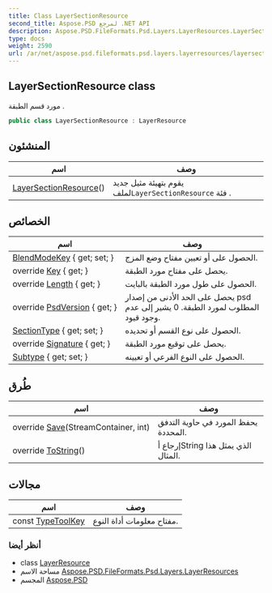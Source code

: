 ```yaml
---
title: Class LayerSectionResource
second_title: Aspose.PSD لمرجع .NET API
description: Aspose.PSD.FileFormats.Psd.Layers.LayerResources.LayerSectionResource فصل. مورد قسم الطبقة .
type: docs
weight: 2590
url: /ar/net/aspose.psd.fileformats.psd.layers.layerresources/layersectionresource/
---
```

## LayerSectionResource class

مورد قسم الطبقة .

```csharp
public class LayerSectionResource : LayerResource
```

## المنشئون

| اسم | وصف |
| --- | --- |
| [LayerSectionResource](layersectionresource/)() | يقوم بتهيئة مثيل جديد لملف`LayerSectionResource` فئة . |

## الخصائص

| اسم | وصف |
| --- | --- |
| [BlendModeKey](../../aspose.psd.fileformats.psd.layers.layerresources/layersectionresource/blendmodekey/) { get; set; } | الحصول على أو تعيين مفتاح وضع المزج. |
| override [Key](../../aspose.psd.fileformats.psd.layers.layerresources/layersectionresource/key/) { get; } | يحصل على مفتاح مورد الطبقة. |
| override [Length](../../aspose.psd.fileformats.psd.layers.layerresources/layersectionresource/length/) { get; } | الحصول على طول مورد الطبقة بالبايت. |
| override [PsdVersion](../../aspose.psd.fileformats.psd.layers.layerresources/layersectionresource/psdversion/) { get; } | يحصل على الحد الأدنى من إصدار psd المطلوب لمورد الطبقة. 0 يشير إلى عدم وجود قيود. |
| [SectionType](../../aspose.psd.fileformats.psd.layers.layerresources/layersectionresource/sectiontype/) { get; set; } | الحصول على نوع القسم أو تحديده. |
| override [Signature](../../aspose.psd.fileformats.psd.layers.layerresources/layersectionresource/signature/) { get; } | يحصل على توقيع مورد الطبقة. |
| [Subtype](../../aspose.psd.fileformats.psd.layers.layerresources/layersectionresource/subtype/) { get; set; } | الحصول على النوع الفرعي أو تعيينه. |

## طُرق

| اسم | وصف |
| --- | --- |
| override [Save](../../aspose.psd.fileformats.psd.layers.layerresources/layersectionresource/save/)(StreamContainer, int) | يحفظ المورد في حاوية التدفق المحددة. |
| override [ToString](../../aspose.psd.fileformats.psd.layers/layerresource/tostring/)() | إرجاع أString الذي يمثل هذا المثال. |

## مجالات

| اسم | وصف |
| --- | --- |
| const [TypeToolKey](../../aspose.psd.fileformats.psd.layers.layerresources/layersectionresource/typetoolkey/) | مفتاح معلومات أداة النوع. |

### أنظر أيضا

* class [LayerResource](../../aspose.psd.fileformats.psd.layers/layerresource/)
* مساحة الاسم [Aspose.PSD.FileFormats.Psd.Layers.LayerResources](../../aspose.psd.fileformats.psd.layers.layerresources/)
* المجسم [Aspose.PSD](../../)


